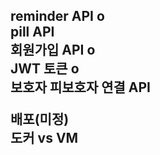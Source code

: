 <H2>
reminder API o<br> 
pill API<br> 
회원가입 API o<br> 
JWT 토큰 o<br> 
보호자 피보호자 연결 API<br>

배포(미정)<br>
도커 vs VM<br>
</h2>

